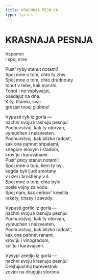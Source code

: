 ```yaml
---
title: KRASNAYA PESN'YA
type: lyrics
---
```


<h1>KRASNAJA PESNJA</h1>

<section>

Vspomni\
i spoj mne

Pust' ryby stanut notami!\
Spoj mne o tom, chto ty zhiv.\
Spoj mne o tom, chto drednouty\
tonut v tebe, kak morzhi.\
Tonut i ne vsplyvajut,\
osedajut na dne.\
Kity, titaniki, svai\
grozjat tvoej glubine!

Vypusti ryb iz gorla&thinsp;&mdash;&thinsp;\
nachni svoju krasnuju pesnju!\
Pochuvstvuj, kak ty otorvan,\
vymuchen i neizvesten.\
Pochuvstvuj, kak blizko radost',\
kak ona pahnet shpalami,\
snegom elovym i stadom,\
krov'ju i karavanami.\
Pust' pticy stanut notami!\
Spoj mne o tom, kem ty byl,\
kogda byli ljudi smotany\
v uzel i brosheny v il.\
Spoj mne o tom, chto bylo\
posle vojny za vodu.\
Spoj nam, kak cerkov' krestila\
rakety, chasy i zavody.

Vypusti gorlic iz gorla&thinsp;&mdash;&thinsp;\
nachni svoju krasnuju pesnju!\
Pochuvstvuj, kak ty otorvan,\
vymuchen i neizvesten.\
Pochuvstvuj, kak blizko radost',\
kak ona pahnet ranami,\
krov'ju i vinogradom,\
sol'ju i karavajami.

Vysypi zemlju iz gorla&thinsp;&mdash;&thinsp;\
nachni svoju krasnuju pesnju!\
Drejfujushhij burevestnik\
zovjot na druguju storonu.

</section>
